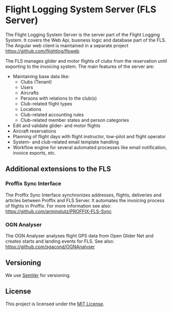 # Flight Logging System Server (FLS Server)
The Flight Logging System Server is the server part of the Flight Logging System. It covers the Web Api, business logic and database part of the FLS. The Angular web client is maintained in a separate project https://github.com/flightlog/flsweb.

The FLS manages glider and motor flights of clubs from the reservation until exporting to the invoicing system. The main features of the server are:
* Maintaining base data like:
  * Clubs (Tenant)
  * Users
  * Aircrafts
  * Persons with relations to the club(s)
  * Club-related flight types
  * Locations
  * Club-related accounting rules
  * Club-related member states and person categories
* Edit and validate glider- and motor flights
* Aircraft reservations
* Planning of flight days with flight instructor, tow-pilot and flight operator
* System- and club-related email template handling
* Workflow engine for several automated processes like email notification, invoice exports, etc.

## Additional extensions to the FLS
### Proffix Sync Interface
The Proffix Sync Interface synchronizes addresses, flights, deliveries and articles between Proffix and FLS Server. It automates the invoicing process of flights in Proffix. For more information see also: https://github.com/arminstutz/PROFFIX-FLS-Sync

### OGN Analyser
The OGN Analyser analyses flight GPS data from Open Glider Net and creates starts and landing events for FLS. See also: https://github.com/sgacond/OGNAnalyser

## Versioning

We use [SemVer](http://semver.org/) for versioning.

## License

This project is licensed under the [MIT License](https://github.com/flightlog/flsserver/blob/master/LICENSE).
